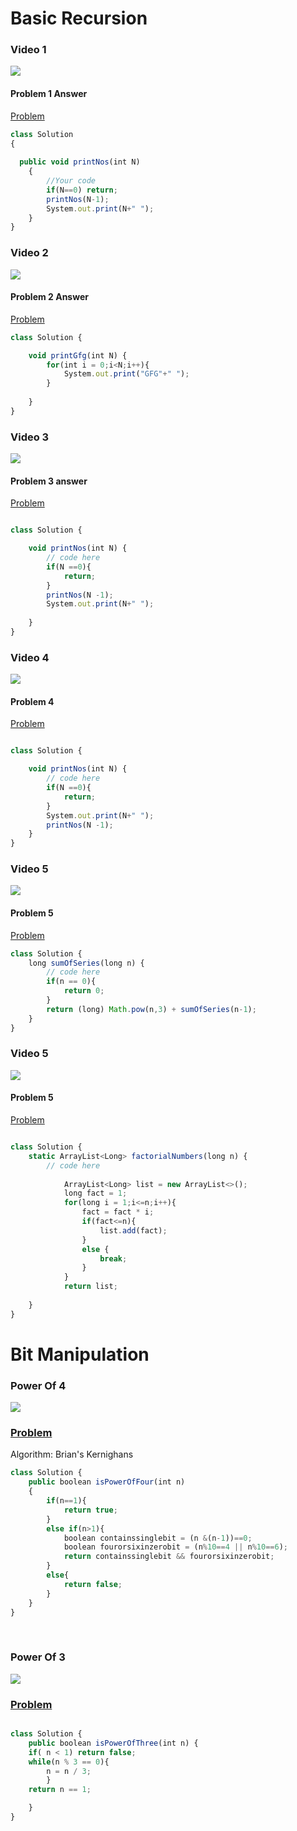 <h1> Basic Recursion</h1>

<h3>Video 1</h3>
<a href="https://youtu.be/yVdKa8dnKiE"><img src="https://github.com/yogaprasadk/DSA_A_TO_Z_COURSE/assets/174566721/d2111cca-c62c-4b29-a132-041933f9bbbc"/></a>
<h4>Problem 1 Answer </h4>

<a href="https://bit.ly/3K2epHv">Problem</a>

```js
class Solution
{
    
  public void printNos(int N)
    {
        //Your code 
        if(N==0) return;
        printNos(N-1);
        System.out.print(N+" ");
    }
}
```
<h3>Video 2</h3>
<a href="https://youtu.be/un6PLygfXrA"><img src="https://github.com/yogaprasadk/DSA_A_TO_Z_COURSE/assets/174566721/3031a7d4-4381-4448-98b3-7c0eb8d6cdc0"/></a>
<br/>

<h4>Problem 2 Answer</h4>

<a href="https://bit.ly/3y2BiWz"/>Problem</a>

```js
class Solution {

    void printGfg(int N) {
        for(int i = 0;i<N;i++){
            System.out.print("GFG"+" ");
        }
        
    }
}
```
<h3>Video 3</h3>
<a href="https://youtu.be/un6PLygfXrA"><img src="https://github.com/yogaprasadk/DSA_A_TO_Z_COURSE/assets/174566721/3031a7d4-4381-4448-98b3-7c0eb8d6cdc0"/></a>
<br/>
<h4>Problem 3 answer</h4>

<a href="https://www.geeksforgeeks.org/problems/print-1-to-n-without-using-loops-1587115620/1">Problem </a>

```js

class Solution {

    void printNos(int N) {
        // code here
        if(N ==0){
            return;
        }
        printNos(N -1);
        System.out.print(N+" ");
        
    }
}
```

<h3>Video 4</h3>
<a href="https://youtu.be/un6PLygfXrA"><img src="https://github.com/yogaprasadk/DSA_A_TO_Z_COURSE/assets/174566721/3031a7d4-4381-4448-98b3-7c0eb8d6cdc0"/></a>
<br/>
<h4>Problem 4</h4>
<a href="https://www.geeksforgeeks.org/problems/print-n-to-1-without-loop/1?utm_source=youtube&utm_medium=collab_striver_ytdescription&utm_campaign=print-n-to-1-without-loop">Problem</a>

```js

class Solution {

    void printNos(int N) {
        // code here
        if(N ==0){
            return;
        }
        System.out.print(N+" ");
        printNos(N -1);   
    }
}
```

<h3>Video 5</h3>
<a href="https://youtu.be/69ZCDFy-OUo"><img src="https://github.com/user-attachments/assets/00c24832-44bc-475e-b03b-c5ae054d0ce4"/></a>
<br/>
<h4>Problem 5</h4>
<a href="https://www.geeksforgeeks.org/problems/sum-of-first-n-terms5843/1">Problem</a>

```js
class Solution {
    long sumOfSeries(long n) {
        // code here
        if(n == 0){
            return 0;
        }
        return (long) Math.pow(n,3) + sumOfSeries(n-1);
    }
}
```
<h3>Video 5</h3>
<a href="https://youtu.be/69ZCDFy-OUo"><img src="https://github.com/user-attachments/assets/00c24832-44bc-475e-b03b-c5ae054d0ce4"/></a>
<br/>
<h4>Problem 5</h4>
<a href="https://www.geeksforgeeks.org/problems/find-all-factorial-numbers-less-than-or-equal-to-n3548/0?problemType=functional&difficulty%255B%255D=-1&page=1&query=problemTypefunctionaldifficulty%255B%255D-1page1">Problem</a>


```js

class Solution {
    static ArrayList<Long> factorialNumbers(long n) {
        // code here
            
            ArrayList<Long> list = new ArrayList<>();
            long fact = 1;
            for(long i = 1;i<=n;i++){
                fact = fact * i;
                if(fact<=n){
                    list.add(fact);
                }
                else {
                    break;
                }
            }
            return list;
            
    }
}

```

<h1>Bit Manipulation</h1>
<h3>Power Of 4</h3>

<a href="https://youtu.be/3tQ6iEU50oQ"><img src="https://github.com/user-attachments/assets/308fab56-f43d-4d7a-895c-c09d387fe6b1"></a>
<br/>
<h3><a href="https://leetcode.com/problems/power-of-four/solutions/5471830/power-of-4/">Problem</a></h3>
<p>Algorithm: Brian's Kernighans</p>

```js
class Solution {
    public boolean isPowerOfFour(int n) 
    {
        if(n==1){
            return true;
        }
        else if(n>1){
            boolean containssinglebit = (n &(n-1))==0;
            boolean fourorsixinzerobit = (n%10==4 || n%10==6);
            return containssinglebit && fourorsixinzerobit;
        }
        else{
            return false;
        }
    }
}

```
<br/>
<h3>Power Of 3</h3>

<a href="https://youtu.be/GNb8vSyw-WE"><img src="https://github.com/user-attachments/assets/e7de6d32-2af6-4fa0-be9d-0d434df53eed"></a>
<br/>
<h3><a href="https://leetcode.com/problems/power-of-three/">Problem</a></h3>

```js

class Solution {
    public boolean isPowerOfThree(int n) {
    if( n < 1) return false;
    while(n % 3 == 0){
        n = n / 3;
        }
    return n == 1;

    }
}

```
```js

